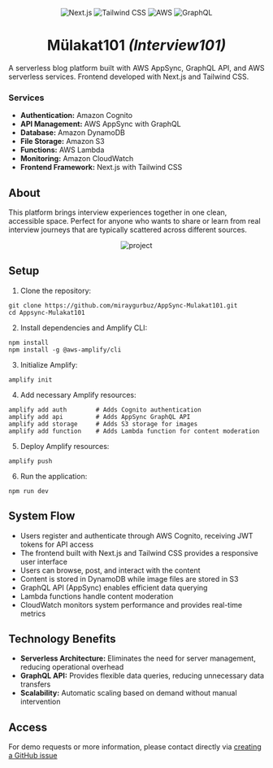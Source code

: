 <div align="center">
  
![Next.js](https://img.shields.io/badge/-Next.js-000000?style=flat-square&logo=next.js&logoColor=white)
![Tailwind CSS](https://img.shields.io/badge/-Tailwind_CSS-38B2AC?style=flat-square&logo=tailwind-css&logoColor=white)
![AWS](https://img.shields.io/badge/AWS-232F3E?style=flat-square&logo=amazonwebservices&logoColor=white)
![GraphQL](https://img.shields.io/badge/-GraphQL-E10098?style=flat-square&logo=graphql&logoColor=white)

# Mülakat101 ***(Interview101)***

</div>

<div align="justify">
  
A serverless blog platform built with AWS AppSync, GraphQL API, and AWS serverless services. Frontend developed with Next.js and Tailwind CSS.

</div>

### Services
- **Authentication:** Amazon Cognito
- **API Management:** AWS AppSync with GraphQL
- **Database:** Amazon DynamoDB
- **File Storage:** Amazon S3
- **Functions:** AWS Lambda
- **Monitoring:** Amazon CloudWatch
- **Frontend Framework:** Next.js with Tailwind CSS

## About

This platform brings interview experiences together in one clean, accessible space. Perfect for anyone who wants to share or learn from real interview journeys that are typically scattered across different sources.

<div align="center">
  
![project](https://github.com/user-attachments/assets/41737b43-9298-40eb-821f-d2241f544b4a)
  
</div>

## Setup
1. Clone the repository:

```
git clone https://github.com/miraygurbuz/AppSync-Mulakat101.git
cd Appsync-Mulakat101
```

2. Install dependencies and Amplify CLI:

```
npm install
npm install -g @aws-amplify/cli
```

3. Initialize Amplify:

```
amplify init
```

4. Add necessary Amplify resources:

```
amplify add auth        # Adds Cognito authentication
amplify add api         # Adds AppSync GraphQL API
amplify add storage     # Adds S3 storage for images
amplify add function    # Adds Lambda function for content moderation
```

5. Deploy Amplify resources:

```
amplify push
```

6. Run the application:

```
npm run dev
```

## System Flow

- Users register and authenticate through AWS Cognito, receiving JWT tokens for API access
- The frontend built with Next.js and Tailwind CSS provides a responsive user interface
- Users can browse, post, and interact with the content
- Content is stored in DynamoDB while image files are stored in S3
- GraphQL API (AppSync) enables efficient data querying
- Lambda functions handle content moderation
- CloudWatch monitors system performance and provides real-time metrics

## Technology Benefits

- **Serverless Architecture:** Eliminates the need for server management, reducing operational overhead
- **GraphQL API:** Provides flexible data queries, reducing unnecessary data transfers
- **Scalability:** Automatic scaling based on demand without manual intervention

## Access

For demo requests or more information, please contact directly via [creating a GitHub issue](https://github.com/miraygurbuz/AppSync-Mulakat101/issues/new)
